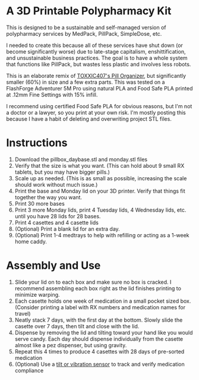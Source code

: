 # A 3D Printable Polypharmacy Kit
This is designed to be a sustainable and self-managed version of polypharmacy services by MedPack, PillPack, SimpleDose, etc.

I needed to create this because all of these services have shut down (or become significantly worse) due to late-stage capitalism, enshittification, and unsustainable business practices.
The goal is to have a whole system that functions like PillPack, but wastes less plastic and involves less robots.

This is an elaborate remix of [TOXXIC407's Pill Organizer](https://www.thingiverse.com/thing:6817349), but significantly smaller (60%) in size and a few extra parts.
This was tested on a FlashForge Adventurer 5M Pro using natural PLA and Food Safe PLA printed at .12mm Fine Settings with 15% infill. 

I recommend using certified Food Safe PLA for obvious reasons, but I'm not a doctor or a lawyer, so you print at your own risk.
I'm mostly posting this because I have a habit of deleting and overwriting project STL files.

# Instructions
1. Download the pillbox_daybase.stl and monday.stl files
2. Verify that the size is what you want. (This can hold about 9 small RX tablets, but you may have bigger pills.)
3. Scale up as needed. (This is as small as possible, increasing the scale should work without much issue.)
4. Print the base and Monday lid on your 3D printer. Verify that things fit together the way you want.
5. Print 30 more bases
6. Print 3 more Monday lids, print 4 Tuesday lids, 4 Wednesday lids, etc. until you have 28 lids for 28 bases.
7. Print 4 casettes and 4 casette lids
8. (Optional) Print a blank lid for an extra day.
9. (Optional) Print 1-4 medtrays to help with refilling or acting as a 1-week home caddy.

# Assembly and Use 
1. Slide your lid on to each box and make sure no box is cracked. I recommend assembling each box right as the lid finishes printing to minimize warping.
2. Each casette holds one week of medication in a small pocket sized box. (Consider printing a label with RX numbers and medication names for travel)
3. Neatly stack 7 days, with the first day at the bottom. Slowly slide the casette over 7 days, then tilt and close with the lid.
4. Dispense by removing the lid and tilting toward your hand like you would serve candy. Each day should dispense individually from the casette almost like a pez dispenser, but using gravity.
5. Repeat this 4 times to produce 4 casettes with 28 days of pre-sorted medication
6. (Optional) Use a [tilt or vibration sensor](https://www.amazon.com/Aqara-Vibration-Sensor-Automation-Compatible/dp/B07PJT939B/) to track and verify medication compliance
